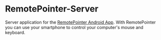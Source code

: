 # RemotePointer-Server
Server application for the [RemotePointer Android App](https://github.com/schorschii/RemotePointer-Android). With RemotePointer you can use your smartphone to control your computer's mouse and keyboard.
